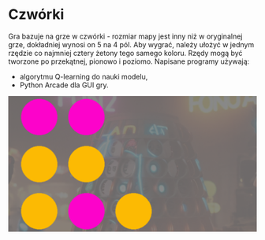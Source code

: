﻿# Czwórki
Gra bazuje na grze w czwórki - rozmiar mapy jest inny niż w oryginalnej grze,
dokładniej wynosi on 5 na 4 pól. Aby wygrać, należy ułożyć w jednym rzędzie
co najmniej cztery żetony tego samego koloru. Rzędy mogą być tworzone po 
przekątnej, pionowo i poziomo. Napisane programy używają:
- algorytmu Q-learning do nauki modelu,
- Python Arcade dla GUI gry.

![img.png](img.png)
